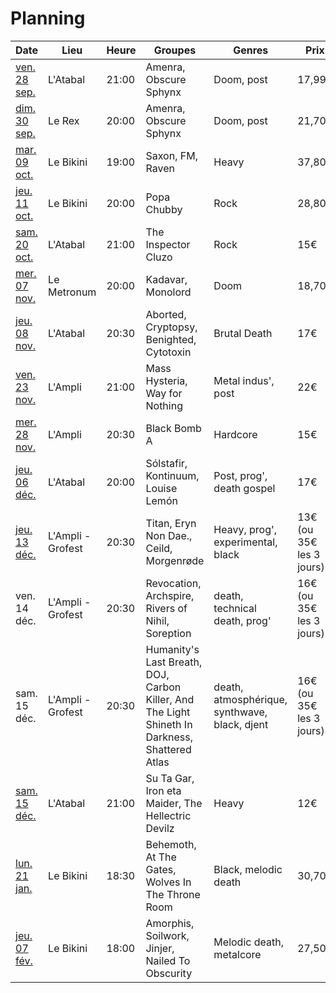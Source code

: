 # Planning

| Date | Lieu | Heure | Groupes | Genres | Prix |
| --- | --- | --- | --- | --- | --- |
| [ven. 28 sep.](http://www.atabal-biarritz.fr/index.php/fr/studio?id=146) | L'Atabal | 21:00 | Amenra, Obscure Sphynx | Doom, post | 17,99€ |
| [dim. 30 sep.](http://www.lebikini.com/programmation/concert/139172-amenra-obscure-sphinx-le-rex-dimanche-30-septembre-2018-toulouse.html) | Le Rex | 20:00 | Amenra, Obscure Sphynx | Doom, post | 21,70€ |
| [mar. 09 oct.](http://www.lebikini.com/programmation/concert/138987-saxon-fm-raven-mardi-09-octobre-2018-le-bikini-ramonville-saint-agne.html) | Le Bikini | 19:00 | Saxon, FM, Raven | Heavy | 37,80€
| [jeu. 11 oct.](http://www.lebikini.com/programmation/concert/138952-popa-chubby-jeudi-11-octobre-2018-le-bikini-ramonville-saint-agne.html) | Le Bikini | 20:00 | Popa Chubby | Rock | 28,80€ |
| [sam. 20 oct.](http://www.atabal-biarritz.fr/index.php/fr/studio?id=217) | L'Atabal | 21:00 | The Inspector Cluzo | Rock | 15€ |
| [mer. 07 nov.](http://www.lebikini.com/programmation/concert/139174-kadavar-monolord-le-metronum-mercredi-07-novembre-2018-toulouse.html) | Le Metronum | 20:00 | Kadavar, Monolord | Doom | 18,70€ |
| [jeu. 08 nov.](http://www.atabal-biarritz.fr/index.php/fr/studio?id=140) | L'Atabal | 20:30 | Aborted, Cryptopsy, Benighted, Cytotoxin | Brutal Death | 17€ |
| [ven. 23 nov.](http://www.ampli.asso.fr/event/mass-hysteria/) | L'Ampli | 21:00 | Mass Hysteria, Way for Nothing | Metal indus', post | 22€ |
| [mer. 28 nov.](http://www.ampli.asso.fr/event/black-bomb-a/) | L'Ampli | 20:30 | Black Bomb A | Hardcore | 15€ |
| [jeu. 06 déc.](http://www.atabal-biarritz.fr/index.php/fr/studio?id=147) | L'Atabal | 20:00 | Sólstafir, Kontinuum, Louise Lemón | Post, prog', death gospel | 17€ |
| [jeu. 13 déc.](http://www.ampli.asso.fr/event/grofest-3/) | L'Ampli - Grofest | 20:30 | Titan, Eryn Non Dae., Ceild, Morgenrøde | Heavy, prog', experimental, black | 13€ (ou 35€ les 3 jours) |
| ven. 14 déc. | L'Ampli - Grofest | 20:30 | Revocation, Archspire, Rivers of Nihil, Soreption | death, technical death, prog' | 16€ (ou 35€ les 3 jours) |
| sam. 15 déc. | L'Ampli - Grofest | 20:30 | Humanity's Last Breath, DOJ, Carbon Killer, And The Light Shineth In Darkness, Shattered Atlas | death, atmosphérique, synthwave, black, djent | 16€ (ou 35€ les 3 jours) |
| [sam. 15 déc.](http://www.atabal-biarritz.fr/index.php/fr/studio?id=70) | L'Atabal | 21:00 | Su Ta Gar, Iron eta Maider, The Hellectric Devilz | Heavy | 12€ |
| [lun. 21 jan.](http://www.lebikini.com/programmation/concert/139186-behemoth-at-the-gates-wolves-in-throne-room-ecclesia-diabolica-evropa-2019-ev-tour-lundi-21-janvier-le-bikini-ramonville-saint-agne.html) | Le Bikini | 18:30 | Behemoth, At The Gates, Wolves In The Throne Room | Black, melodic death | 30,70€ |
| [jeu. 07 fév.](http://www.lebikini.com/programmation/concert/139098-amorphis-soilwork-jinjer-nailed-to-obscurity-jeudi-07-fevrier-2019-le-bikini-ramonville-saint-agne.html) | Le Bikini | 18:00 | Amorphis, Soilwork, Jinjer, Nailed To Obscurity | Melodic death, metalcore | 27,50€ |
